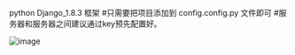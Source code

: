python Django_1.8.3 框架
#只需要把项目添加到  config.config.py 文件即可
#服务器和服务器之间建议通过key预先配置好。


![image](https://github.com/cp-m/Usc/raw/master/gitimg/dj_v1.png)
